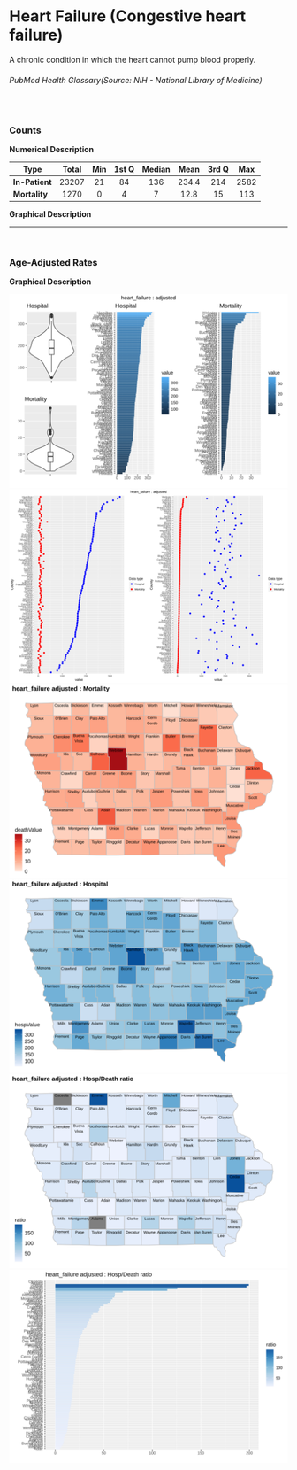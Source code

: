 # Heart Failure (Congestive heart failure)


A chronic condition in which the heart cannot pump blood properly.
###### PubMed Health Glossary(Source: NIH - National Library of Medicine)

<br>

### Counts

**Numerical Description**

Type | Total | Min | 1st Q | Median | Mean | 3rd Q | Max
---| :---: | :---: | :---: | :---: | :---: | :---: | :---:
**In-Patient** | 23207 | 21 | 84 | 136 | 234.4 | 214 | 2582
**Mortality** | 1270 | 0 | 4 | 7 | 12.8 | 15 | 113

**Graphical Description**

[](heart_failure_count_grid.svg)


***

<br>

### Age-Adjusted Rates

**Graphical Description**

![](/images/heart_failure_adjusted_grid.svg)
![](/images/heart_failure_adjusted_dotplots.svg)
![](/images/heart_failure_adjusted_dmap.svg)
![](/images/heart_failure_adjusted_hmap.svg)
![](/images/heart_failure_adjusted_rmap.svg)
![](/images/heart_failure_adjusted_ratiobar.svg)
